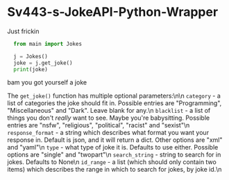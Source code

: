 # Sv443-s-JokeAPI-Python-Wrapper

Just frickin

```python
  from main import Jokes

  j = Jokes()
  joke = j.get_joke()
  print(joke)
```
bam you got yourself a joke

The `get_joke()` function has multiple optional parameters:\n\n
`category` - a list of categories the joke should fit in. Possible entries are "Programming", "Miscellaneous" and "Dark". Leave blank for any.\n
`blacklist` - a list of things you don't *really* want to see. Maybe you're babysitting. Possible entries are "nsfw", "religious", "political", "racist" and "sexist"\n
`response_format` - a string which describes what format you want your response in. Default is json, and it will return a dict. Other options are "xml" and "yaml"\n
`type` - what type of joke it is. Defaults to use either. Possible options are "single" and "twopart"\n
`search_string` - string to search for in jokes. Defaults to None\n
`id_range` - a list (which should only contain two items) which describes the range in which to search for jokes, by joke id.\n
